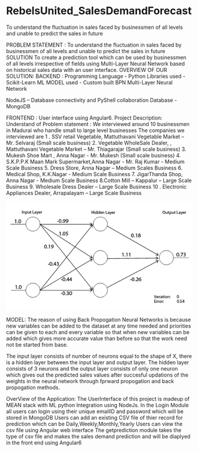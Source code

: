 # RebelsUnited_SalesDemandForecast
To understand the fluctuation in sales faced by businessmen of all levels and unable to predict the sales in future




PROBLEM STATEMENT : 
To understand the fluctuation in sales faced by businessmen of all levels and unable to predict the sales in future
SOLUTION
To create a prediction tool which can be used by businessmen of all levels irrespective of fields using Multi-Layer Neural Network based on historical sales data with an user interface.
OVERVIEW OF OUR SOLUTION:
BACKEND : 
Programming Language -  Python
Libraries used -  Scikit-Learn 
ML MODEL used -  Custom built BPN Multi-Layer Neural Network

NodeJS – Database connectivity and PyShell collaboration 
Database -  MongoDB

FRONTEND : 
User interface using Angular6.
Project Description: 
Understand of Problem statement :  We interviewed around 10 businessmen in Madurai who handle small to large level businesses
The companies we interviewed are 
1 . SSV retail Vegetable, Mattuthavani Vegetable Market – Mr. Selvaraj  (Small scale business)
2. Vegetable WholeSale Dealer, , Mattuthavani Vegetable Market – Mr. Thiagarajar (Small scale business)
3. Mukesh Shoe Mart , Anna Nagar -  Mr. Mukesh  (Small scale business)
4. S.K.P.P.K Maan Mark Supermarket,Anna Nagar -  Mr. Raj Kumar -  Medium Scale Business
5. Dress Store, Anna Nagar – Medium Scales Business
6. Medical Shop, K.K.Nagar -  Medium Scale Business
7. JigarThanda Shop, Anna Nagar -  Medium Scale Business
8.Cotton Mill – Kappalur – Large Scale Business
9. Wholesale Dress Dealer – Large Scale Business
10 . Electronic Appliances Dealer, Arrapalayam – Large Scale Business


![](6cBT.gif)


MODEL:
The reason of using Back Propogation Neural Networks is because new variables can be added to the dataset at any time needed and priorities can be given to each and every variable so that when new variables can be added which gives more accurate value than before so that the work need not be started from base.

The input layer consists of number of neurons equal to the shape of X, there is a hidden layer between the input layer and output layer. The hidden layer consists of 3 neurons and the output layer consists of only one neuron which gives out the predicted sales values after succesful updations of the weights in the neural network through fprward propogation and back propogation methods.


OverView of the Application:
The UserInterface of this project is madeup of MEAN stack with ML python Integration using NodeJs.
In the Login Module all users can login using their unique emailID and password which will be stored in MongoDB
Users can add an existing CSV file of thier record for prediction which can be Daily,Weekly,Monthly,Yearly
Users can view the csv file using Angular web interface
The getprediction module takes the type of csv file and makes the sales demand prediction and will be diaplyed in the front end using Angular6
